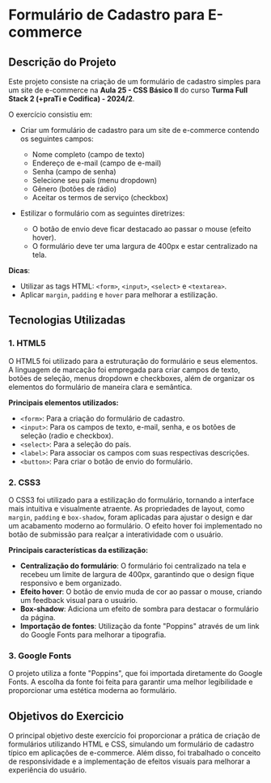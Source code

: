 # Formulário de Cadastro para E-commerce

## Descrição do Projeto

Este projeto consiste na criação de um formulário de cadastro simples para um site de e-commerce na **Aula 25 - CSS Básico II** do curso **Turma Full Stack 2 (+praTi e Codifica) - 2024/2**.

O exercício consistiu em:

- Criar um formulário de cadastro para um site de e-commerce contendo os seguintes campos:
  - Nome completo (campo de texto)
  - Endereço de e-mail (campo de e-mail)
  - Senha (campo de senha)
  - Selecione seu país (menu dropdown)
  - Gênero (botões de rádio)
  - Aceitar os termos de serviço (checkbox)

- Estilizar o formulário com as seguintes diretrizes:
  - O botão de envio deve ficar destacado ao passar o mouse (efeito hover).
  - O formulário deve ter uma largura de 400px e estar centralizado na tela.

**Dicas**:
- Utilizar as tags HTML: `<form>`, `<input>`, `<select>` e `<textarea>`.
- Aplicar `margin`, `padding` e `hover` para melhorar a estilização.

## Tecnologias Utilizadas

### 1. **HTML5**
O HTML5 foi utilizado para a estruturação do formulário e seus elementos. A linguagem de marcação foi empregada para criar campos de texto, botões de seleção, menus dropdown e checkboxes, além de organizar os elementos do formulário de maneira clara e semântica.

**Principais elementos utilizados:**
- `<form>`: Para a criação do formulário de cadastro.
- `<input>`: Para os campos de texto, e-mail, senha, e os botões de seleção (radio e checkbox).
- `<select>`: Para a seleção do país.
- `<label>`: Para associar os campos com suas respectivas descrições.
- `<button>`: Para criar o botão de envio do formulário.

### 2. **CSS3**
O CSS3 foi utilizado para a estilização do formulário, tornando a interface mais intuitiva e visualmente atraente. As propriedades de layout, como `margin`, `padding` e `box-shadow`, foram aplicadas para ajustar o design e dar um acabamento moderno ao formulário. O efeito hover foi implementado no botão de submissão para realçar a interatividade com o usuário.

**Principais características da estilização:**
- **Centralização do formulário**: O formulário foi centralizado na tela e recebeu um limite de largura de 400px, garantindo que o design fique responsivo e bem organizado.
- **Efeito hover**: O botão de envio muda de cor ao passar o mouse, criando um feedback visual para o usuário.
- **Box-shadow**: Adiciona um efeito de sombra para destacar o formulário da página.
- **Importação de fontes**: Utilização da fonte "Poppins" através de um link do Google Fonts para melhorar a tipografia.

### 3. **Google Fonts**
O projeto utiliza a fonte "Poppins", que foi importada diretamente do Google Fonts. A escolha da fonte foi feita para garantir uma melhor legibilidade e proporcionar uma estética moderna ao formulário.

## Objetivos do Exercicio

O principal objetivo deste exercício foi proporcionar a prática de criação de formulários utilizando HTML e CSS, simulando um formulário de cadastro típico em aplicações de e-commerce. Além disso, foi trabalhado o conceito de responsividade e a implementação de efeitos visuais para melhorar a experiência do usuário.

